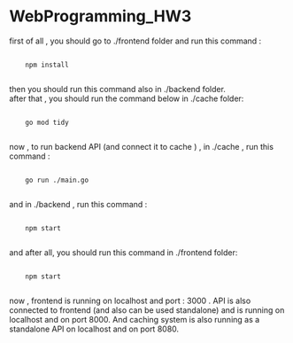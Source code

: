 # WebProgramming_HW3
first of all , you should go to ./frontend folder and run this command : </br>

<div>
  <code>
    npm install
  </code>
  </br>
</div>

then you should run this command also in ./backend folder. </br>
after that , you should run the command below in ./cache folder:
</br>

<div>
  <code>
    go mod tidy
  </code>
  </br>
</div>

now , to run backend API (and connect it to cache ) , in ./cache , run this command :
</br>
<div>
  <code>
    go run ./main.go
  </code>
  </br>
</div>

and in ./backend , run this command :
</br>

<div>
  <code>
    npm start
  </code>

  </br>
</div>

and after all, you should run this command in ./frontend folder:
</br>
<div>
  <code>
    npm start
  </code>
  </br>
</div>

now , frontend is running on localhost and port : 3000 . API is also connected to frontend (and also can be used standalone) and is running on localhost and on port 8000. And caching system is also running as a standalone API on localhost and on port 8080.
